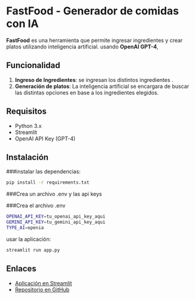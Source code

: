 # FastFood - Generador de comidas con IA

**FastFood** es una herramienta que permite ingresar ingredientes y crear platos utilizando inteligencia artificial.  usando **OpenAI GPT-4**,

## Funcionalidad

1. **Ingreso de Ingredientes**: se  ingresan los distintos ingredientes .
2. **Generación de platos**: La inteligencia artificial se encargara de buscar las distintas opciones en base a los ingredientes elegidos.

## Requisitos

- Python 3.x
- Streamlit
- OpenAI API Key (GPT-4)

## Instalación

###instalar las dependencias:
  ```bash
  pip install -r requirements.txt
  ```
###Crea un archivo .env y las api keys

###Crea el archivo .env 
  ```bash
  OPENAI_API_KEY=tu_openai_api_key_aqui
  GEMINI_API_KEY=tu_gemini_api_key_aqui
  TYPE_AI=openia 
  ```

usar la aplicación:
  ```bash
  streamlit run app.py
  ```



## Enlaces

- [Aplicación en Streamlit](https://cookup-tp-final.streamlit.app/)
- [Repositorio en GitHub](https://github.com/vSheigram/CookUp)
